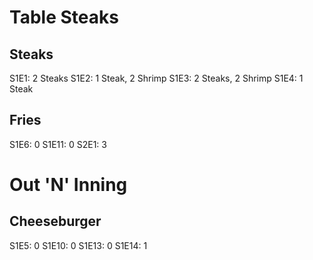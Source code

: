 # Table Steaks
## Steaks
S1E1: 2 Steaks
S1E2: 1 Steak, 2 Shrimp
S1E3: 2 Steaks, 2 Shrimp
S1E4: 1 Steak

## Fries
S1E6: 0
S1E11: 0
S2E1: 3

# Out 'N' Inning
## Cheeseburger
S1E5: 0
S1E10: 0
S1E13: 0
S1E14: 1
